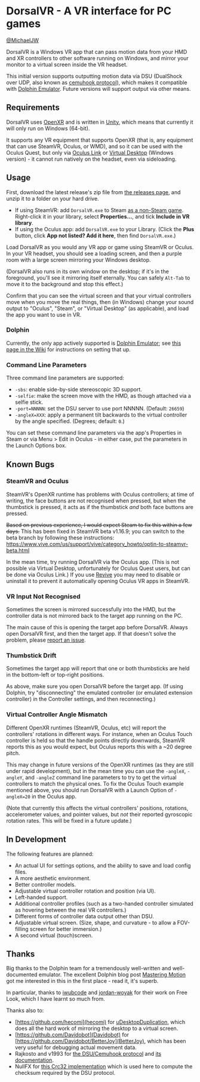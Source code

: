 # DorsalVR - A VR interface for PC games

[@MichaelJW](https://twitter.com/MichaelJW)

DorsalVR is a Windows VR app that can pass motion data from your HMD and XR controllers to other software running on Windows, and mirror your monitor to a virtual screen inside the VR headset.

This initial version supports outputting motion data via DSU (DualShock over UDP, also known as [cemuhook protocol](https://v1993.github.io/cemuhook-protocol/)), which makes it compatible with [Dolphin Emulator](https://dolphin-emu.org/). Future versions will support output via other means.

## Requirements

DorsalVR uses [OpenXR](https://www.khronos.org/openxr/) and is written in [Unity](https://www.unity.com/), which means that currently it will only run on Windows (64-bit).

It supports any VR equipment that supports OpenXR (that is, any equipment that can use SteamVR, Oculus, or WMD), and so it can be used with the Oculus Quest, but only via [Oculus Link](https://www.oculus.com/accessories/oculus-link/) or [Virtual Desktop](https://www.vrdesktop.net/) (Windows version) - it cannot run natively on the headset, even via sideloading.

## Usage

First, download the latest release's zip file from [the releases page](https://github.com/MichaelJW/DorsalVR/releases/), and unzip it to a folder on your hard drive.

- If using SteamVR: add `DorsalVR.exe` to Steam [as a non-Steam game](https://support.steampowered.com/kb_article.php?ref=2219-YDJV-5557). Right-click it in your library, select **Properties...**, and tick **Include in VR library**.
- If using the Oculus app: add `DorsalVR.exe` to your Library. (Click the **Plus** button, click **App not listed? Add it here**, then find `DorsalVR.exe`.)

Load DorsalVR as you would any VR app or game using SteamVR or Oculus. In your VR headset, you should see a loading screen, and then a purple room with a large screen mirroring your Windows desktop.

(DorsalVR also runs in its own window on the desktop; if it's in the foreground, you'll see it mirroring itself eternally. You can safely `Alt-Tab` to move it to the background and stop this effect.)

Confirm that you can see the virtual screen and that your virtual controllers move when you move the real things, then (in Windows) change your sound output to "Oculus", "Steam", or "Virtual Desktop" (as applicable), and load the app you want to use in VR.

### Dolphin

Currently, the only app actively supported is [Dolphin Emulator](https://dolphin-emu.org/); see [this page in the Wiki](https://github.com/MichaelJW/DorsalVR/wiki/Dolphin-Usage-Instructions) for instructions on setting that up.

### Command Line Parameters

Three command line parameters are supported:

- `-sbs`: enable side-by-side stereoscopic 3D support.
- `-selfie`: make the screen move with the HMD, as though attached via a selfie stick.
- `-port=NNNNN`: set the DSU server to use port NNNNN. (Default: `26659`)
- `-angleX=XXX`: apply a permanent tilt backwards to the virtual controller by the angle specified. (Degrees; default: `0`.)

You can set these command line parameters via the app's Properties in Steam or via Menu > Edit in Oculus - in either case, put the parameters in the Launch Options box.

## Known Bugs

### SteamVR and Oculus

SteamVR's OpenXR runtime has problems with Oculus controllers; at time of writing, the face buttons are not recognised when pressed, but when the thumbstick is pressed, it acts as if the thumbstick _and_ both face buttons are pressed.

~~Based on previous experience, I would expect Steam to fix this within a few days.~~ This has been fixed in SteamVR beta v1.16.9; you can switch to the beta branch by following these instructions: https://www.vive.com/us/support/vive/category_howto/optin-to-steamvr-beta.html

In the mean time, try running DorsalVR via the Oculus app. (This is not possible via Virtual Desktop, unfortunately for Oculus Quest users, but can be done via Oculus Link.) If you use [Revive](https://github.com/LibreVR/Revive/wiki) you may need to disable or uninstall it to prevent it automatically opening Oculus VR apps in SteamVR.

### VR Input Not Recognised

Sometimes the screen is mirrored successfully into the HMD, but the controller data is not mirrored back to the target app running on the PC.

The main cause of this is opening the target app before DorsalVR. Always open DorsalVR first, and then the target app. If that doesn't solve the problem, please [report an issue](https://github.com/MichaelJW/DorsalVR/issues).

### Thumbstick Drift

Sometimes the target app will report that one or both thumbsticks are held in the bottom-left or top-right positions.

As above, make sure you open DorsalVR before the target app. (If using Dolphin, try "disconnecting" the emulated controller (or emulated extension controller) in the Controller settings, and then reconnecting.)

### Virtual Controller Angle Mismatch

Different OpenXR runtimes (SteamVR, Oculus, etc) will report the controllers' rotations in different ways. For instance, when an Oculus Touch controller is held so that the handle points directly downwards, SteamVR reports this as you would expect, but Oculus reports this with a ~20 degree pitch.

This may change in future versions of the OpenXR runtimes (as they are still under rapid development), but in the mean time you can use the `-angleX`, `-angleY`, and `-angleZ` command line parameters to try to get the virtual controllers to match the physical ones. To fix the Oculus Touch example mentioned above, you should run DorsalVR with a Launch Option of `-angleX=20` in the Oculus app.

(Note that currently this affects the virtual controllers' positions, rotations, accelerometer values, and pointer values, but _not_ their reported gyroscopic rotation rates. This will be fixed in a future update.)

## In Development

The following features are planned:

- An actual UI for settings options, and the ability to save and load config files.
- A more aesthetic environment.
- Better controller models.
- Adjustable virtual controller rotation and position (via UI).
- Left-handed support.
- Additional controller profiles (such as a two-handed controller simulated as hovering between the real VR controllers.)
- Different forms of controller data output other than DSU.
- Adjustable virtual screen. (Size, shape, and curvature - to allow a FOV-filling screen for better immersion.)
- A second virtual (touch)screen.

## Thanks

Big thanks to the Dolphin team for a tremendously well-written and well-documented emulator. The excellent Dolphin blog post [Mastering Motion](https://dolphin-emu.org/blog/2019/04/26/mastering-motion/) got me interested in this in the first place - read it, it's superb.

In particular, thanks to [iwubcode](https://github.com/iwubcode) and [jordan-woyak](https://github.com/jordan-woyak) for their work on Free Look, which I have learnt so much from.

Thanks also to:

- [https://github.com/hecomi](hecomi) for [uDesktopDuplication](https://github.com/hecomi/uDesktopDuplication), which does all the hard work of mirroring the desktop to a virtual screen.
- [https://github.com/Davidobot](Davidobot) for [https://github.com/Davidobot/BetterJoy](BetterJoy), which has been very useful for debugging actual movement data.
- Rajkosto and v1993 for [the DSU/Cemuhook protocol](https://cemuhook.sshnuke.net/) and [its documentation](https://v1993.github.io/cemuhook-protocol/).
- NullFX for [this Crc32 implementation](http://sanity-free.org/12/crc32_implementation_in_csharp.html) which is used here to compute the checksum required by the DSU protocol.
